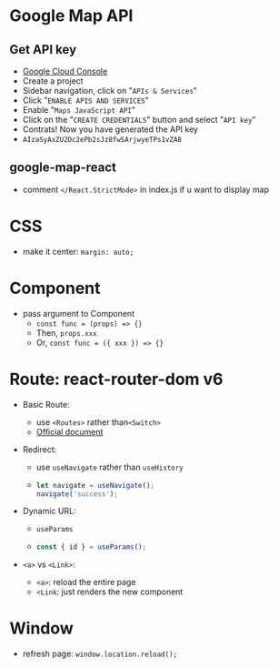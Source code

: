 # Google Map API

## Get API key
* [Google Cloud Console](https://console.cloud.google.com/getting-started)
* Create a project
* Sidebar navigation, click on "`APIs & Services`"
* Click "`ENABLE APIS AND SERVICES`"
* Enable "`Maps JavaScript API`"
* Click on the "`CREATE CREDENTIALS`" button and select "`API key`"
* Contrats! Now you have generated the API key
* `AIzaSyAxZU2Dc2ePb2sJz8fwSArjwyeTPs1vZA8`

## google-map-react
* comment `</React.StrictMode>` in index.js if u want to display map

# CSS
* make it center: `margin: auto;`

# Component
* pass argument to Component
  * `const func = (props) => {}`
  * Then, `props.xxx`
  * Or, `const func = ({ xxx }) => {}`

# Route: react-router-dom v6
* Basic Route:
  * use `<Routes>` rather than`<Switch>`
  * [Official document](https://reactrouter.com/en/6.9.0/upgrading/v5#upgrade-all-switch-elements-to-routes)

* Redirect: 
  * use `useNavigate` rather than `useHistory`
  * ``` javascript
    let navigate = useNavigate();
    navigate('success');
    ```
    
* Dynamic URL: 
  * `useParams`
  * ```javascript
    const { id } = useParams();
    ```

* `<a>` vs `<Link>`:
  * `<a>`: reload the entire page
  * `<Link`: just renders the new component

# Window
* refresh page: `window.location.reload();`
